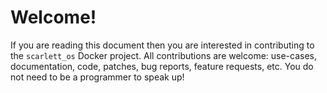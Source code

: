 # Welcome!

If you are reading this document then you are interested in contributing to the `scarlett_os` Docker project. All contributions are welcome: use-cases, documentation, code, patches, bug reports, feature requests, etc. You do not need to be a programmer to speak up!

